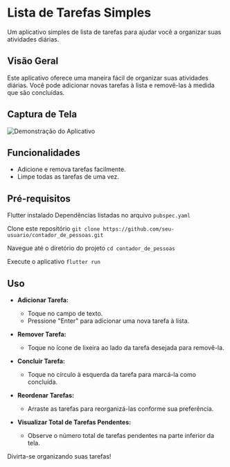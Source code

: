 # Lista de Tarefas Simples

Um aplicativo simples de lista de tarefas para ajudar você a organizar suas atividades diárias.

## Visão Geral

Este aplicativo oferece uma maneira fácil de organizar suas atividades diárias. Você pode adicionar novas tarefas à lista e removê-las à medida que são concluídas.

## Captura de Tela

![Demonstração do Aplicativo](https://github.com/HeryckPeres/lista-de-tarefas-simples/assets/54678836/e74928f3-5ce2-4d4c-9719-077adc04fbee)


## Funcionalidades

- Adicione e remova tarefas facilmente.
- Limpe todas as tarefas de uma vez.

## Pré-requisitos

Flutter instalado
Dependências listadas no arquivo `pubspec.yaml`

Clone este repositório
`git clone https://github.com/seu-usuario/contador_de_pessoas.git`

Navegue até o diretório do projeto
`cd contador_de_pessoas`

Execute o aplicativo
`flutter run`

## Uso

- **Adicionar Tarefa:**
  - Toque no campo de texto.
  - Pressione "Enter" para adicionar uma nova tarefa à lista.

- **Remover Tarefa:**
  - Toque no ícone de lixeira ao lado da tarefa desejada para removê-la.

- **Concluir Tarefa:**
  - Toque no círculo à esquerda da tarefa para marcá-la como concluída.

- **Reordenar Tarefas:**
  - Arraste as tarefas para reorganizá-las conforme sua preferência.

- **Visualizar Total de Tarefas Pendentes:**
  - Observe o número total de tarefas pendentes na parte inferior da tela.

 Divirta-se organizando suas tarefas!





